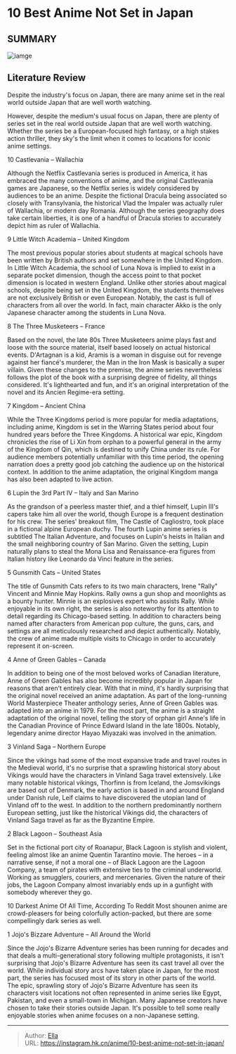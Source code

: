 # 10 Best Anime Not Set in Japan


## SUMMARY 

![iamge](https://static1.srcdn.com/wordpress/wp-content/uploads/2023/09/best-anime-not-set-in-japan.jpg)

## Literature Review

Despite the industry&#39;s focus on Japan, there are many anime set in the real world outside Japan that are well worth watching.





However, despite the medium&#39;s usual focus on Japan, there are plenty of series set in the real world outside Japan that are well worth watching. Whether the series be a European-focused high fantasy, or a high stakes action thriller, they sky&#39;s the limit when it comes to locations for iconic anime settings.









 








 10  Castlevania – Wallachia 
        

Although the Netflix Castlevania series is produced in America, it has embraced the many conventions of anime, and the original Castlevania games are Japanese, so the Netflix series is widely considered by audiences to be an anime. Despite the fictional Dracula being associated so closely with Transylvania, the historical Vlad the Impaler was actually ruler of Wallachia, or modern day Romania. Although the series geography does take certain liberties, it is one of a handful of Dracula stories to accurately depict him as ruler of Wallachia.





 9  Little Witch Academia – United Kingdom 
        

The most previous popular stories about students at magical schools have been written by British authors and set somewhere in the United Kingdom. In Little Witch Academia, the school of Luna Nova is implied to exist in a separate pocket dimension, though the access point to that pocket dimension is located in western England. Unlike other stories about magical schools, despite being set in the United Kingdom, the students themselves are not exclusively British or even European. Notably, the cast is full of characters from all over the world. In fact, main character Akko is the only Japanese character among the students in Luna Nova.





 8  The Three Musketeers – France 
        

Based on the novel, the late 80s Three Musketeers anime plays fast and loose with the source material, itself based loosely on actual historical events. D&#39;Artagnan is a kid, Aramis is a woman in disguise out for revenge against her fiancé&#39;s murderer, the Man in the Iron Mask is basically a super villain. Given these changes to the premise, the anime series nevertheless follows the plot of the book with a surprising degree of fidelity, all things considered. It&#39;s lighthearted and fun, and it&#39;s an original interpretation of the novel and its Ancien Regime-era setting.





 7  Kingdom – Ancient China 
        

While the Three Kingdoms period is more popular for media adaptations, including anime, Kingdom is set in the Warring States period about four hundred years before the Three Kingdoms. A historical war epic, Kingdom chronicles the rise of Li Xin from orphan to a powerful general in the army of the Kingdom of Qin, which is destined to unify China under its rule. For audience members potentially unfamiliar with this time period, the opening narration does a pretty good job catching the audience up on the historical context. In addition to the anime adaptation, the original Kingdom manga has also been adapted to live action.





 6  Lupin the 3rd Part IV – Italy and San Marino 
        

As the grandson of a peerless master thief, and a thief himself, Lupin III&#39;s capers take him all over the world, though Europe is a frequent destination for his crew. The series&#39; breakout film, The Castle of Cagliostro, took place in a fictional alpine European duchy. The fourth Lupin anime series is subtitled The Italian Adventure, and focuses on Lupin&#39;s heists in Italian and the small neighboring country of San Marino. Given the setting, Lupin naturally plans to steal the Mona Lisa and Renaissance-era figures from Italian history like Leonardo da Vinci feature in the series.





 5  Gunsmith Cats – United States 
        

The title of Gunsmith Cats refers to its two main characters, Irene &#34;Rally&#34; Vincent and Minnie May Hopkins. Rally owns a gun shop and moonlights as a bounty hunter. Minnie is an explosives expert who assists Rally. While enjoyable in its own right, the series is also noteworthy for its attention to detail regarding its Chicago-based setting. In addition to characters being named after characters from American pop culture, the guns, cars, and settings are all meticulously researched and depict authentically. Notably, the crew of anime made multiple visits to Chicago in order to accurately represent it on-screen.





 4  Anne of Green Gables – Canada 
        

In addition to being one of the most beloved works of Canadian literature, Anne of Green Gables has also become incredibly popular in Japan for reasons that aren&#39;t entirely clear. With that in mind, it&#39;s hardly surprising that the original novel received an anime adaptation. As part of the long-running World Masterpiece Theater anthology series, Anne of Green Gables was adapted into an anime in 1979. For the most part, the anime is a straight adaptation of the original novel, telling the story of orphan girl Anne&#39;s life in the Canadian Province of Prince Edward Island in the late 1800s. Notably, legendary anime director Hayao Miyazaki was involved in the animation.





 3  Vinland Saga – Northern Europe 
        

Since the vikings had some of the most expansive trade and travel routes in the Medieval world, it&#39;s no surprise that a sprawling historical story about Vikings would have the characters in Vinland Saga travel extensively. Like many notable historical vikings, Thorfinn is from Iceland, the Jomsvikings are based out of Denmark, the early action is based in and around England under Danish rule, Leif claims to have discovered the utopian land of Vinland off to the west. In addition to the northern predominantly northern European setting, just like the historical Vikings did, the characters of Vinland Saga travel as far as the Byzantine Empire.





 2  Black Lagoon – Southeast Asia 
        

Set in the fictional port city of Roanapur, Black Lagoon is stylish and violent, feeling almost like an anime Quentin Tarantino movie. The heroes – in a narrative sense, if not a moral one – of Black Lagoon are the Lagoon Company, a team of pirates with extensive ties to the criminal underworld. Working as smugglers, couriers, and mercenaries. Given the nature of their jobs, the Lagoon Company almost invariably ends up in a gunfight with somebody wherever they go.
            
 
 10 Darkest Anime Of All Time, According To Reddit 
Most shounen anime are crowd-pleasers for being colorfully action-packed, but there are some compellingly dark series as well.








 1  Jojo&#39;s Bizzare Adventure – All Around the World 
        

Since the Jojo&#39;s Bizarre Adventure series has been running for decades and that deals a multi-generational story following multiple protagonists, it isn&#39;t surprising that Jojo&#39;s Bizarre Adventure has seen its cast travel all over the world. While individual story arcs have taken place in Japan, for the most part, the series has focused most of its story in other parts of the world. The epic, sprawling story of Jojo&#39;s Bizarre Adventure has seen its characters visit locations not often represented in anime series like Egypt, Pakistan, and even a small-town in Michigan.
Many Japanese creators have chosen to take their stories outside Japan. It&#39;s possible to tell some really enjoyable stories when anime focuses on a non-Japanese setting.

---

> Author: [Ella](https://instagram.hk.cn/)  
> URL: https://instagram.hk.cn/anime/10-best-anime-not-set-in-japan/  

